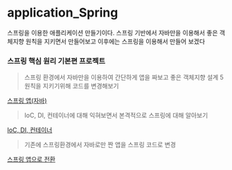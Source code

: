 # application_Spring
스프링을 이용한 애플리케이션 만들기이다. 스프링 기반에서 자바만을 이용해서 좋은 객체지향 원칙을 지키면서 만들어보고 이후에는 스프링을 이용해서 만들어 보겠다
### 스프링 핵심 원리 기본편 프로젝트

> 스프링 환경에서 자바만을 이용하여 간단하게 앱을 짜보고 좋은 객체지향 설계 5원칙을 지키기위해 코드를 변경해보기

[스프링 앱(자바)](https://www.notion.so/77086555563a499fbf657037d59ad341)

> IoC, DI, 컨테이너에 대해 익혀보면서 본격적으로 스프링에 대해 알아보기

[IoC, DI, 컨테이너](https://www.notion.so/IoC-DI-9f339dc2b2a54888bd930b1ebd18895e)

> 기존에 스프링환경에서 자바로만 짠 앱을 스프링 코드로 변경

[스프링 앱으로 전환](https://www.notion.so/2abdd2c3b7114e199900037bd59e2642)
